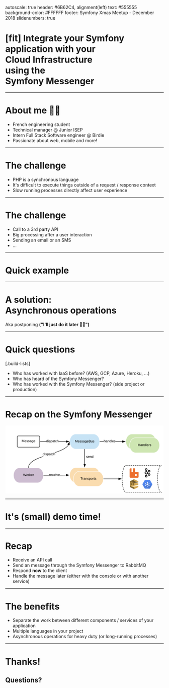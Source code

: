autoscale: true
header: #6B62C4, alignment(left)
text: #555555
background-color: #FFFFFF
footer: Symfony Xmas Meetup - December 2018
slidenumbers: true

# [fit] Integrate your Symfony<br>application with your<br>Cloud Infrastructure<br>using the<br>Symfony Messenger

---

# About me 👨‍💻

- French engineering student
- Technical manager @ Junior ISEP
- Intern Full Stack Software engineer @ Birdie
- Passionate about web, mobile and more!

---

# The challenge

- PHP is a synchronous language
- It's difficult to execute things outside of a request / response context
- Slow running processes directly affect user experience

---

# The challenge

- Call to a 3rd party API
- Big processing after a user interaction
- Sending an email or an SMS
- ...

---

# Quick example

---

# A solution:<br>Asynchronous operations
Aka postponing **("I'll just do it later 🤷‍♂️")**

---

# Quick questions

[.build-lists]
- Who has worked with IaaS before?
  (AWS, GCP, Azure, Heroku, ...)
- Who has heard of the Symfony Messenger?
- Who has worked with the Symfony Messenger?
  (side project or production)

---

# Recap on the Symfony Messenger

![inline](./messenger.png)

---

# It's (small) demo time!

---

# Recap

- Receive an API call
- Send an message through the Symfony Messenger to RabbitMQ
- Respond **now** to the client
- Handle the message later (either with the console or with another service)

---

# The benefits

- Separate the work between different components / services of your application
- Multiple languages in your project
- Asynchronous operations for heavy duty (or long-running processes)

---

# Thanks!
## Questions?